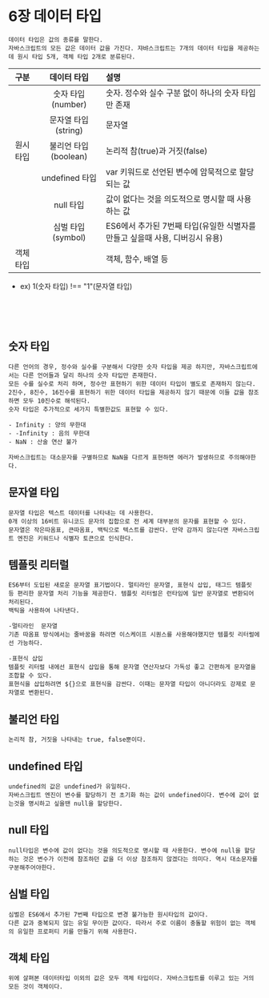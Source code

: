 # 6장 데이터 타입

    데이터 타입은 값의 종류를 말한다.
    자바스크립트의 모든 값은 데이터 값을 가진다. 쟈뱌스크립트는 7개의 데이터 타입을 제공하는데 원시 타입 5개, 객체 타입 2개로 분류된다.

|   구분    |     데이터 타입      | 설명                                                                         |
| :-------: | :------------------: | :--------------------------------------------------------------------------- |
|           |  숫자 타입(number)   | 숫자. 정수와 실수 구분 없이 하나의 숫자 타입만 존재                          |
|           | 문자열 타입(string)  | 문자열                                                                       |
| 원시 타입 | 불리언 타입(boolean) | 논리적 참(true)과 거짓(false)                                                |
|           |    undefined 타입    | var 키워드로 선언된 변수에 암묵적으로 할당되는 값                            |
|           |      null 타입       | 값이 없다는 것을 의도적으로 명시할 때 사용하는 값                            |
|           |  심벌 타입(symbol)   | ES6에서 추가된 7번째 타입(유일한 식별자를 만들고 싶을때 사용, 디버깅시 유용) |
| 객체 타입 |                      | 객체, 함수, 배열 등                                                          |

- ex) 1(숫자 타입) !== "1"(문자열 타입)

</br>
</br>
</br>

## 숫자 타입

    다른 언어의 경우, 정수와 실수를 구분해서 다양한 숫자 타입을 제공 하지만, 자바스크립트에서는 다른 언어들과 달리 하나의 숫자 타입만 존재한다.
    모든 수를 실수로 처리 하며, 정수만 표현하기 위한 데이터 타입이 별도로 존재하지 않는다.
    2진수, 8진수, 16진수를 표현하기 위한 데이터 타입을 제공하지 않기 때문에 이들 값을 참조하면 모두 10진수로 해석된다.
    숫자 타입은 추가적으로 세가지 특별한값도 표현할 수 있다.

    - Infinity : 양의 무한대
    - -Infinity : 음의 무한대
    - NaN : 산술 연산 불가

    자바스크립트는 대소문자를 구별하므로 NaN을 다르게 표현하면 에러가 발생하므로 주의해야한다.

## 문자열 타입

    문자열 타입은 텍스트 데이터를 나타내는 데 사용한다.
    0개 이상의 16비트 유니코드 문자의 집합으로 전 세계 대부분의 문자를 표현할 수 있다.
    문자열은 작은따옴표, 큰따옴표, 백틱으로 텍스트를 감싼다. 만약 감까지 않는다면 자바스크립트 엔진은 키워드나 식별자 토큰으로 인식한다.

## 템플릿 리터럴

    ES6부터 도입된 새로운 문자열 표기법이다. 멀티라인 문자열, 표현식 삽입, 태그드 템플릿 등 편리한 문자열 처리 기능을 제공한다. 템플릿 리터럴은 런타임에 일반 문자열로 변환되어 처리된다.
    백틱을 사용하여 나타낸다.

    -멀티라인  문자열
    기존 따옴표 방식에서는 줄바꿈을 하려면 이스케이프 시퀀스를 사용해야했지만 템플릿 리터럴에선 가능하다.

    -표현식 삽입
    템플릿 리터럴 내에선 표현식 삽입을 통해 문자열 연산자보다 가독성 좋고 간편하게 문자열을 조합할 수 있다.
    표현식을 삽입하려면 ${}으로 표현식을 감싼다. 이때는 문자열 타입이 아니더라도 강제로 문자열로 변환된다.

## 불리언 타입

    논리적 참, 거짓을 나타내는 true, false뿐이다.

## undefined 타입

    undefined의 값은 undefined가 유일하다.
    자바스크립트 엔진이 변수를 할당하기 전 초기화 하는 값이 undefined이다. 변수에 값이 없는것을 명시하고 싶을땐 null을 할당한다.

## null 타입

    null타입은 변수에 값이 없다는 것을 의도적으로 명시할 때 사용한다. 변수에 null을 할당하는 것은 변수가 이전에 참조하던 값을 더 이상 참조하지 않겠다는 의미다. 역시 대소문자를 구분해주어야한다.

## 심벌 타입

    심벌은 ES6에서 추가된 7번째 타입으로 변경 불가능한 원시타입의 값이다.
    다른 값과 중복되지 않는 유일 무이한 값이다. 따라서 주로 이름이 충돌할 위험이 없는 객체의 유일한 프로퍼티 키를 만들기 위해 사용한다.

## 객체 타입

    위에 살펴본 데이터타입 이외의 값은 모두 객체 타입이다. 자바스크립트를 이루고 있는 거의 모든 것이 객체이다.
